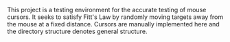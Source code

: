 This project is a testing environment for the accurate testing of mouse cursors. It seeks to satisfy Fitt's Law by randomly moving targets away from the mouse at a fixed distance. Cursors are manually implemented here and the directory structure denotes general structure.
